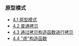 ### 原型模式

- [4.1 原型模式](object_construction)
- [4.2 普通拷贝](ordinary_duplication)
- [4.3 通过拷贝构造函数进行拷贝](duplication_via_copy_construction)
- [4.4 "虚"构造函数](virtual_constructor)
